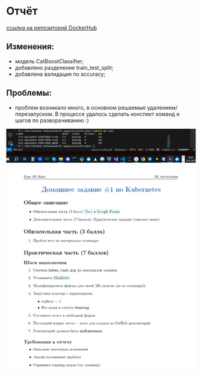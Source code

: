 # Отчёт

[ссылка на репозиторий DockerHub](https://hub.docker.com/repository/docker/alexeyk12/iris_prediction/tags/latest/sha256-9fda0bb2e7bd4342b8417a18af553c6183b4ebe4f01683fe5f5eb2df07244782)

## Изменения:
- модель CatBoostClassifier;
- добавлено разделение train_test_split;
- добавлена валидация по accuracy;

## Проблемы:
- проблем возникало много, в основном решаемые удалением/перезапуском. В процессе удалось сделать конспект команд и шагов по разворачиванию :)

![Image](running_pods.png)


![Image](задание.png)
